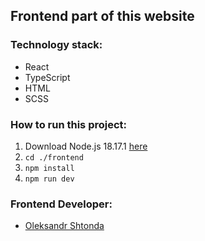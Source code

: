 ## Frontend part of this website

### Technology stack:
 - React
 - TypeScript
 - HTML
 - SCSS

### How to run this project:
1. Download Node.js 18.17.1 [here](https://nodejs.org/en/blog/release/v18.17.1)
2. `cd ./frontend`
3. `npm install`
4. `npm run dev`

### Frontend Developer:
 - [Oleksandr Shtonda](https://github.com/oleksandrshtonda)